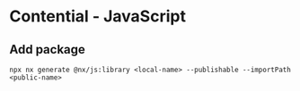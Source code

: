 # Contential - JavaScript

## Add package

```
npx nx generate @nx/js:library <local-name> --publishable --importPath <public-name>
```
